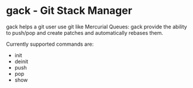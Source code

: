 # gack - Git Stack Manager

gack helps a git user use git like Mercurial Queues: gack provide the ability to push/pop and create patches and automatically rebases them.

Currently supported commands are:

* init
* deinit
* push
* pop
* show

